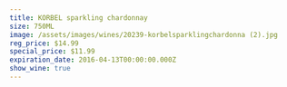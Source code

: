 ```yaml
---
title: KORBEL sparkling chardonnay
size: 750ML
image: /assets/images/wines/20239-korbelsparklingchardonna (2).jpg
reg_price: $14.99
special_price: $11.99
expiration_date: 2016-04-13T00:00:00.000Z
show_wine: true
---
```



